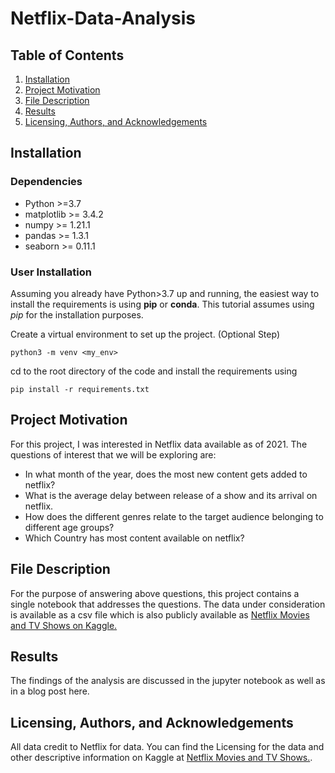 # Netflix-Data-Analysis

## Table of Contents
1. [Installation](#installation)
2. [Project Motivation](#project-motivation)
3. [File Description](#file-description)
4. [Results](#results)
5. [Licensing, Authors, and Acknowledgements](#licensing-authors-and-acknowledgements)

## Installation
### Dependencies
* Python >=3.7
* matplotlib >= 3.4.2
* numpy >= 1.21.1
* pandas >= 1.3.1
* seaborn >= 0.11.1

### User Installation
Assuming you already have Python>3.7 up and running, the easiest way to install 
the requirements is using **pip** or **conda**. This tutorial assumes using _pip_
for the installation purposes.

Create a virtual environment to set up the project. (Optional Step)

``
python3 -m venv <my_env>
``

cd to the root directory of the code and install the requirements using

``
pip install -r requirements.txt
``

## Project Motivation
For this project, I was interested in Netflix data available as of 2021. The
questions of interest that we will be exploring are:
* In what month of the year, does the most new content gets added to netflix?
* What is the average delay between release of a show and its arrival on netflix.
* How does the different genres relate to the target audience belonging to different age groups?
* Which Country has most content available on netflix?

## File Description
For the purpose of answering above questions, this project contains a single notebook
that addresses the questions. The data under consideration is available as a csv
file which is also publicly available as [Netflix Movies and TV Shows on Kaggle.](https://www.kaggle.com/shivamb/netflix-shows)

## Results
The findings of the analysis are discussed in the jupyter notebook as well as in
a blog post here.

## Licensing, Authors, and Acknowledgements
All data credit to Netflix for data. You can find the Licensing for the data and
other descriptive information on Kaggle at [Netflix Movies and TV Shows.](https://www.kaggle.com/shivamb/netflix-shows).
